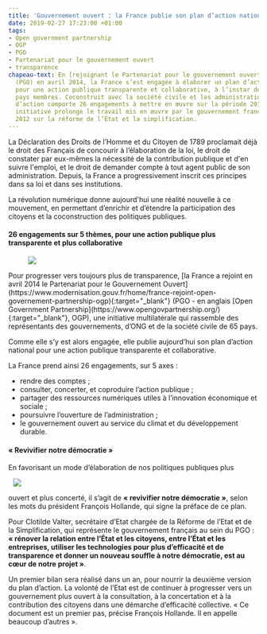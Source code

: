 ```yaml
---
title: 'Gouvernement ouvert : la France publie son plan d’action national'
date: 2019-02-27 17:23:00 +01:00
tags:
- Open government partnership
- OGP
- PGO
- Partenariat pour le gouvernement ouvert
- transparence
chapeau-text: En [rejoignant le Partenariat pour le gouvernement ouvert](https://www.modernisation.gouv.fr/home/france-rejoint-open-governement-partnership-ogp){:target="_blank"}
  (PGO) en avril 2014, la France s’est engagée à élaborer un plan d’action national
  pour une action publique transparente et collaborative, à l’instar des 64 autres
  pays membres. Coconstruit avec la société civile et les administrations, ce plan
  d’action comporte 26 engagements à mettre en œuvre sur la période 2015-2017. Cette
  initiative prolonge le travail mis en œuvre par le gouvernement français depuis
  2012 sur la réforme de l’État et la simplification.
---
```


La Déclaration des Droits de l’Homme et du Citoyen de 1789 proclamait déjà le droit des Français de concourir à l’élaboration de la loi, le droit de constater par eux-mêmes la nécessité de la contribution publique et d'en suivre l'emploi, et le droit de demander compte à tout agent public de son administration. Depuis, la France a progressivement inscrit ces principes dans sa loi et dans ses institutions.

La révolution numérique donne aujourd'hui une réalité nouvelle à ce mouvement, en permettant d’enrichir et d’étendre la participation des citoyens et la coconstruction des politiques publiques.

 

#### **26 engagements sur 5 thèmes, pour une action publique plus transparente et plus collaborative**
<figure class='image-left' style='width: 20%; margin-right: 10px;'>
<img src="/uploads/logo_ogp.png"/></figure>Pour progresser vers toujours plus de transparence, [la France a rejoint en avril 2014 le Partenariat pour le Gouvernement Ouvert](https://www.modernisation.gouv.fr/home/france-rejoint-open-governement-partnership-ogp){:target="_blank"} (PGO - en anglais [Open Government Partnership](https://www.opengovpartnership.org/){:target="_blank"}, OGP), une initiative multilatérale qui rassemble des représentants des gouvernements, d’ONG et de la société civile de 65 pays.

Comme elle s’y est alors engagée, elle publie aujourd’hui son plan d’action national pour une action publique transparente et collaborative.

La France prend ainsi 26 engagements, sur 5 axes :
* rendre des comptes ;
* consulter, concerter, et coproduire l’action publique ;
* partager des ressources numériques utiles à l’innovation économique et sociale ;
* poursuivre l’ouverture de l’administration ;
* le gouvernement ouvert au service du climat et du développement durable.

#### **« Revivifier notre démocratie »**
En favorisant un mode d’élaboration de nos politiques publiques plus <figure class='image-right' style='width: 30%; margin-left: 10px;'>
<img src="/uploads/signature_planogp.jpg"/></figure>ouvert et plus concerté, il s’agit de **« revivifier notre démocratie »**, selon les mots du président François Hollande, qui signe la préface de ce plan.

Pour Clotilde Valter, secrétaire d’Etat chargée de la Réforme de l’Etat et de la Simplification, qui représente le gouvernement français au sein du PGO : **« rénover la relation entre l’État et les citoyens, entre l’État et les entreprises, utiliser les technologies pour plus d’efficacité et de transparence et donner un nouveau souffle à notre démocratie, est au cœur de notre projet »**.

Un premier bilan sera réalisé dans un an, pour nourrir la deuxième version du plan d’action. La volonté de l’Etat est de continuer à progresser vers un gouvernement plus ouvert à la consultation, à la concertation et à la contribution des citoyens dans une démarche d’efficacité collective. « Ce document est un premier pas, précise François Hollande. Il en appelle beaucoup d’autres ».



